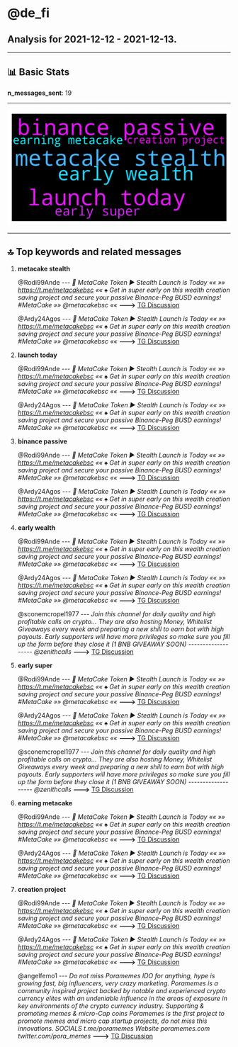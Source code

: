 # **@de_fi**
 ## Analysis for **2021-12-12** - **2021-12-13**.

---

## 📊 **Basic Stats**

**n_messages_sent**: 19

---
![wordcloud](de_fi_1Days_wordcloud.png)

---


## 🔝 **Top keywords and related messages**

1. **metacake stealth**

    @Rodi99Ande --- *🍰 MetaCake Token  ► Stealth Launch is Today ««  »» https://t.me/metacakebsc ««  ♠ Get in super early on this wealth creation saving project and secure your passive Binance-Peg BUSD earnings!  #MetaCake  »» @metacakebsc ««* **--->** [TG Discussion](https://t.me/de_fi/230961)

    @Ardy24Agos --- *🍰 MetaCake Token  ► Stealth Launch is Today ««  »» https://t.me/metacakebsc ««  ♠ Get in super early on this wealth creation saving project and secure your passive Binance-Peg BUSD earnings!  #MetaCake  »» @metacakebsc ««* **--->** [TG Discussion](https://t.me/de_fi/230960)

2. **launch today**

    @Rodi99Ande --- *🍰 MetaCake Token  ► Stealth Launch is Today ««  »» https://t.me/metacakebsc ««  ♠ Get in super early on this wealth creation saving project and secure your passive Binance-Peg BUSD earnings!  #MetaCake  »» @metacakebsc ««* **--->** [TG Discussion](https://t.me/de_fi/230961)

    @Ardy24Agos --- *🍰 MetaCake Token  ► Stealth Launch is Today ««  »» https://t.me/metacakebsc ««  ♠ Get in super early on this wealth creation saving project and secure your passive Binance-Peg BUSD earnings!  #MetaCake  »» @metacakebsc ««* **--->** [TG Discussion](https://t.me/de_fi/230960)

3. **binance passive**

    @Rodi99Ande --- *🍰 MetaCake Token  ► Stealth Launch is Today ««  »» https://t.me/metacakebsc ««  ♠ Get in super early on this wealth creation saving project and secure your passive Binance-Peg BUSD earnings!  #MetaCake  »» @metacakebsc ««* **--->** [TG Discussion](https://t.me/de_fi/230961)

    @Ardy24Agos --- *🍰 MetaCake Token  ► Stealth Launch is Today ««  »» https://t.me/metacakebsc ««  ♠ Get in super early on this wealth creation saving project and secure your passive Binance-Peg BUSD earnings!  #MetaCake  »» @metacakebsc ««* **--->** [TG Discussion](https://t.me/de_fi/230960)

4. **early wealth**

    @Rodi99Ande --- *🍰 MetaCake Token  ► Stealth Launch is Today ««  »» https://t.me/metacakebsc ««  ♠ Get in super early on this wealth creation saving project and secure your passive Binance-Peg BUSD earnings!  #MetaCake  »» @metacakebsc ««* **--->** [TG Discussion](https://t.me/de_fi/230961)

    @Ardy24Agos --- *🍰 MetaCake Token  ► Stealth Launch is Today ««  »» https://t.me/metacakebsc ««  ♠ Get in super early on this wealth creation saving project and secure your passive Binance-Peg BUSD earnings!  #MetaCake  »» @metacakebsc ««* **--->** [TG Discussion](https://t.me/de_fi/230960)

    @sconemcropel1977 --- *Join this channel for daily quality and high profitable calls on crypto... They are also hosting Money, Whitelist Giveaways every week and preparing a new shill to earn bot with high payouts. Early supporters will have more privileges so make sure you fill up the form before they close it (1 BNB GIVEAWAY SOON) ------------------- @zenithcalls* **--->** [TG Discussion](https://t.me/de_fi/230958)

5. **early super**

    @Rodi99Ande --- *🍰 MetaCake Token  ► Stealth Launch is Today ««  »» https://t.me/metacakebsc ««  ♠ Get in super early on this wealth creation saving project and secure your passive Binance-Peg BUSD earnings!  #MetaCake  »» @metacakebsc ««* **--->** [TG Discussion](https://t.me/de_fi/230961)

    @Ardy24Agos --- *🍰 MetaCake Token  ► Stealth Launch is Today ««  »» https://t.me/metacakebsc ««  ♠ Get in super early on this wealth creation saving project and secure your passive Binance-Peg BUSD earnings!  #MetaCake  »» @metacakebsc ««* **--->** [TG Discussion](https://t.me/de_fi/230960)

    @sconemcropel1977 --- *Join this channel for daily quality and high profitable calls on crypto... They are also hosting Money, Whitelist Giveaways every week and preparing a new shill to earn bot with high payouts. Early supporters will have more privileges so make sure you fill up the form before they close it (1 BNB GIVEAWAY SOON) ------------------- @zenithcalls* **--->** [TG Discussion](https://t.me/de_fi/230958)

6. **earning metacake**

    @Rodi99Ande --- *🍰 MetaCake Token  ► Stealth Launch is Today ««  »» https://t.me/metacakebsc ««  ♠ Get in super early on this wealth creation saving project and secure your passive Binance-Peg BUSD earnings!  #MetaCake  »» @metacakebsc ««* **--->** [TG Discussion](https://t.me/de_fi/230961)

    @Ardy24Agos --- *🍰 MetaCake Token  ► Stealth Launch is Today ««  »» https://t.me/metacakebsc ««  ♠ Get in super early on this wealth creation saving project and secure your passive Binance-Peg BUSD earnings!  #MetaCake  »» @metacakebsc ««* **--->** [TG Discussion](https://t.me/de_fi/230960)

7. **creation project**

    @Rodi99Ande --- *🍰 MetaCake Token  ► Stealth Launch is Today ««  »» https://t.me/metacakebsc ««  ♠ Get in super early on this wealth creation saving project and secure your passive Binance-Peg BUSD earnings!  #MetaCake  »» @metacakebsc ««* **--->** [TG Discussion](https://t.me/de_fi/230961)

    @Ardy24Agos --- *🍰 MetaCake Token  ► Stealth Launch is Today ««  »» https://t.me/metacakebsc ««  ♠ Get in super early on this wealth creation saving project and secure your passive Binance-Peg BUSD earnings!  #MetaCake  »» @metacakebsc ««* **--->** [TG Discussion](https://t.me/de_fi/230960)

    @angelfemo1 --- *Do not miss Poramemes IDO for anything, hype is growing fast, big influencers, very crazy marketing.  Poramemes is a community inspired project backed by notable and experienced crypto currency elites with an undeniable influence in the areas of exposure in key environments of the crypto currency industry.   Supporting & promoting memes & micro-Cap coins  Poramemes is the first project to promote memes and micro cap startup projects, do not miss this innovations.  SOCIALS t.me/poramemes  Website poramemes.com   twitter.com/pora_memes* **--->** [TG Discussion](https://t.me/de_fi/230952)

